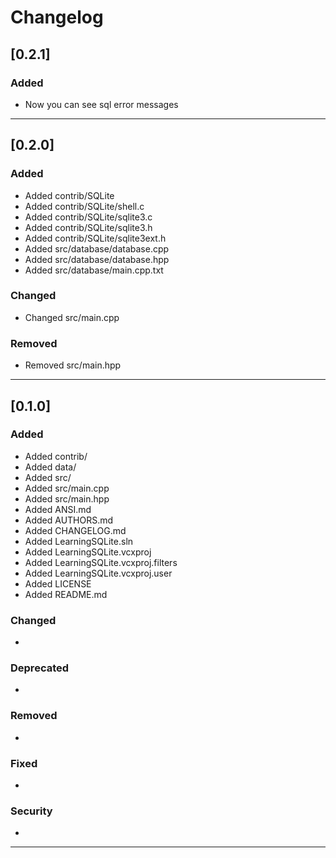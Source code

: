 # Changelog

## [0.2.1]

### Added
* Now you can see sql error messages

-------------------------------------------------------------------------------------------------------------

## [0.2.0]

### Added
* Added contrib/SQLite
* Added contrib/SQLite/shell.c
* Added contrib/SQLite/sqlite3.c
* Added contrib/SQLite/sqlite3.h
* Added contrib/SQLite/sqlite3ext.h
* Added src/database/database.cpp
* Added src/database/database.hpp
* Added src/database/main.cpp.txt

### Changed
* Changed src/main.cpp

### Removed
* Removed src/main.hpp

-------------------------------------------------------------------------------------------------------------

## [0.1.0]

### Added
* Added contrib/
* Added data/
* Added src/
* Added src/main.cpp
* Added src/main.hpp
* Added ANSI.md
* Added AUTHORS.md
* Added CHANGELOG.md
* Added LearningSQLite.sln
* Added LearningSQLite.vcxproj
* Added LearningSQLite.vcxproj.filters
* Added LearningSQLite.vcxproj.user
* Added LICENSE
* Added README.md

### Changed
*

### Deprecated
*

### Removed
*

### Fixed
*

### Security
*

-------------------------------------------------------------------------------------------------------------